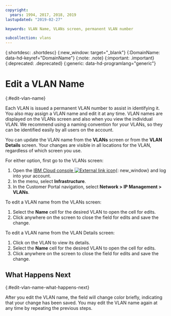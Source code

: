 ```yaml
---
copyright:
  years: 1994, 2017, 2018, 2019
lastupdated: "2019-02-27"

keywords: VLAN Name, VLANs screen, permanent VLAN number

subcollection: vlans
---
```


{:shortdesc: .shortdesc}
{:new_window: target="_blank"}
{:DomainName: data-hd-keyref="DomainName"}
{:note: .note}
{:important: .important}
{:deprecated: .deprecated}
{:generic: data-hd-programlang="generic"}

# Edit a VLAN Name
{:#edit-vlan-name}

Each VLAN is issued a permanent VLAN number to assist in identifying it. You also may assign a VLAN name and edit it at any time. VLAN names are displayed on the VLANs screen and also when you view the individual VLAN. We recommend using a naming convention for your VLANs, so they can be identified easily by all users on the account.

You can update the VLAN name from the **VLANs** screen or from the **VLAN Details** screen. Your changes are visible in all locations for the VLAN, regardless of which screen you use.

For either option, first go to the VLANs screen:

1. Open the [IBM Cloud console ![External link icon](../../icons/launch-glyph.svg "External link icon")](https://{DomainName}/){: new_window} and log into your account.
2. In the menu, select **Infrastructure**.
3. In the Customer Portal navigation, select **Network > IP Management > VLANs**.

To edit a VLAN name from the VLANs screen:

1. Select the **Name** cell for the desired VLAN to open the cell for edits.
2. Click anywhere on the screen to close the field for edits and save the change.

To edit a VLAN name from the VLAN Details screen:

1. Click on the VLAN to view its details.
2. Select the **Name** cell for the desired VLAN to open the cell for edits.
3. Click anywhere on the screen to close the field for edits and save the change.

## What Happens Next
{:#edit-vlan-name-what-happens-next}

After you edit the VLAN name, the field will change color briefly, indicating that your change has been saved. You may edit the VLAN name again at any time by repeating the previous steps.

